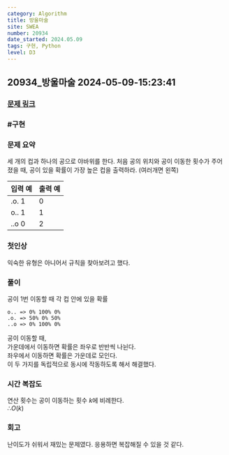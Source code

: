 ```yaml
---
category: Algorithm
title: 방울마술
site: SWEA
number: 20934
date_started: 2024.05.09
tags: 구현, Python
level: D3
---
```


## 20934\_방울마술 2024-05-09-15:23:41

### [문제 링크](https://swexpertacademy.com/main/code/problem/problemDetail.do?contestProbId=AY9QTGqqcckDFAVF)

### #구현

### 문제 요약

세 개의 컵과 하나의 공으로 야바위를 한다. 처음 공의 위치와 공이 이동한 횟수가 주어졌을 때, 공이 있을 확률이 가장 높은 컵을 출력하라. (여러개면 왼쪽)

| 입력 예 | 출력 예 |
| ------- | ------- |
| .o. 1   | 0       |
| o.. 1   | 1       |
| ..o 0   | 2       |

### 첫인상

익숙한 유형은 아니어서 규칙을 찾아보려고 했다.

### 풀이

공이 1번 이동할 때 각 컵 안에 있을 확률

    o.. => 0% 100% 0%
    .o. => 50% 0% 50%
    ..o => 0% 100% 0%

공이 이동할 때,  
가운데에서 이동하면 확률은 좌우로 반반씩 나뉜다.  
좌우에서 이동하면 확률은 가운데로 모인다.  
이 두 가지를 독립적으로 동시에 작동하도록 해서 해결했다.

### 시간 복잡도

연산 횟수는 공이 이동하는 횟수 $k$에 비례한다.  
$∴ O(k)$

### 회고

난이도가 쉬워서 재밌는 문제였다. 응용하면 복잡해질 수 있을 것 같다.
